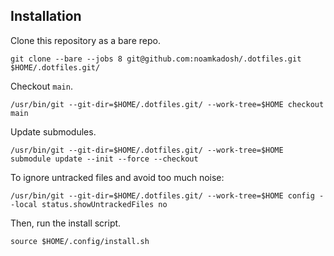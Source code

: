 ## Installation

Clone this repository as a bare repo.

```shell
git clone --bare --jobs 8 git@github.com:noamkadosh/.dotfiles.git $HOME/.dotfiles.git/
```

Checkout `main`.

```shell
/usr/bin/git --git-dir=$HOME/.dotfiles.git/ --work-tree=$HOME checkout main
```

Update submodules.
```shell
/usr/bin/git --git-dir=$HOME/.dotfiles.git/ --work-tree=$HOME submodule update --init --force --checkout
```

To ignore untracked files and avoid too much noise:
```shell
/usr/bin/git --git-dir=$HOME/.dotfiles.git/ --work-tree=$HOME config --local status.showUntrackedFiles no
````

Then, run the install script.

```shell
source $HOME/.config/install.sh
```
